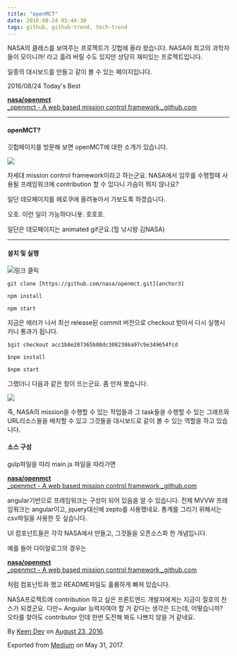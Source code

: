 ```yaml
---
title: "openMCT"
date: 2016-08-24 05:44:30
tags: github, github-trend, tech-trend 
---
```



NASA의 클래스를 보여주는 프로젝트가 깃헙에 올라 왔습니다. NASA야 최고의 과학자들이 모이니까! 라고 흘려 버릴 수도 있지만 상당히 재미있는 프로젝트입니다.

일종의 대시보드를 만들고 같이 볼 수 있는 페이지입니다.

2016/08/24 Today's Best

[**nasa/openmct**  
_openmct - A web based mission control framework._github.com][anchor0][][anchor1]

---

#### openMCT?

깃헙페이지를 방문해 보면 openMCT에 대한 소개가 있습니다.

![][image0]

차세대 mission control framework이라고 하는군요. NASA에서 임무를 수행할때 사용될 프레임워크에 contribution 할 수 있다니 가슴이 뛰지 않나요?

일단 데모페이지를 헤로쿠에 올려놓아서 가보도록 하겠습니다.

오호. 이런 일이 가능하다니욧. 호호호.

일단은 데모페이지는 animated gif군요.(헐 낚시왕 김NASA)

---

#### 설치 및 실행

[![][image1]][anchor2]링크 클릭
    
    git clone [https://github.com/nasa/openmct.git][anchor3]

    npm install

    npm start

지금은 에러가 나서 최신 release된 commit 버전으로 checkout 받아서 다시 실행시키니 통과가 됩니다.
    
    $git checkout acc1b8e207365b80dc3082386a97c9e349654fcd

    $npm install

    $npm start

그랬더니 다음과 같은 창이 뜨는군요. 좀 만져 봤습니다.

![][image2]

즉, NASA의 mission을 수행할 수 있는 작업들과 그 task들을 수행할 수 있는 그래프와 URL리소스들을 배치할 수 있고 그것들을 대시보드로 같이 볼 수 있는 역할을 하고 있습니다.

#### 소스 구성

gulp파일을 따라 main.js 파일을 따라가면

[**nasa/openmct**  
_openmct - A web based mission control framework._github.com][anchor4][][anchor5]

angular기반으로 프레임워크는 구성이 되어 있음을 알 수 있습니다. 전체 MVVW 프레임워크는 angular이고, jquery대신에 zepto를 사용했네요. 통계를 그리기 위해서는 csv파일을 사용한 듯 싶습니다.

UI 컴포넌트들은 각각 NASA에서 만들고, 그것들을 오픈소스화 한 개념입니다.

예를 들어 다이알로그의 경우는

[**nasa/openmct**  
_openmct - A web based mission control framework._github.com][anchor6][][anchor7]

처럼 컴포넌트화 했고 README파일도 훌륭하게 빠져 있습니다.

NASA프로젝트에 contribution 하고 싶은 프론트엔드 개발자에게는 지금이 절호의 찬스가 되겠군요. 다만~ Angular 능력자여야 할 거 같다는 생각은 드는데, 어떻습니까? 오타를 찾아도 contributor 인데 한번 도전해 봐도 나쁘지 않을 거 같네요.

By [Keen Dev][anchor8] on [August 23, 2016][anchor9].

Exported from [Medium][anchor10] on May 31, 2017\.


[anchor0]: https://github.com/nasa/openmct "https://github.com/nasa/openmct"
[anchor1]: https://github.com/nasa/openmct
[anchor2]: https://asciinema.org/a/a3xjjqxs2jgmclzbpdg0c4p7e
[anchor3]: https://github.com/nasa/openmct.git
[anchor4]: https://github.com/nasa/openmct/blob/master/main.js "https://github.com/nasa/openmct/blob/master/main.js"
[anchor5]: https://github.com/nasa/openmct/blob/master/main.js
[anchor6]: https://github.com/nasa/openmct/tree/master/platform/commonUI/dialog "https://github.com/nasa/openmct/tree/master/platform/commonUI/dialog"
[anchor7]: https://github.com/nasa/openmct/tree/master/platform/commonUI/dialog
[anchor8]: https://medium.com/@keendev
[anchor9]: https://medium.com/p/85c00e7e40b3
[anchor10]: https://medium.com


[image0]: /images/1*93n--p9Ou9afEPCptGrdYg.png
[image1]: /images/1*FtZ76REu7zpAuSRw6lV-Gw.png
[image2]: /images/1*WN03ZTSxuH5bZ_61PmGXgg.pn